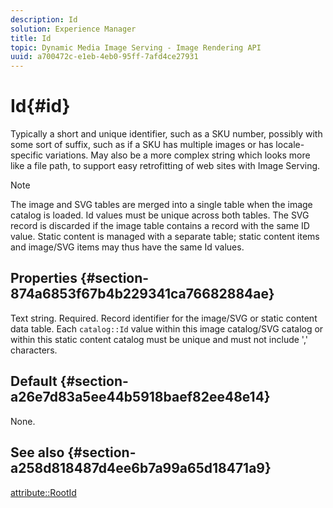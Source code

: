 ```yaml
---
description: Id
solution: Experience Manager
title: Id
topic: Dynamic Media Image Serving - Image Rendering API
uuid: a700472c-e1eb-4eb0-95ff-7afd4ce27931
---
```


# Id{#id}

 Typically a short and unique identifier, such as a SKU number, possibly with some sort of suffix, such as if a SKU has multiple images or has locale-specific variations. May also be a more complex string which looks more like a file path, to support easy retrofitting of web sites with Image Serving.

>[!NOTE]
>
>The image and SVG tables are merged into a single table when the image catalog is loaded. Id values must be unique across both tables. The SVG record is discarded if the image table contains a record with the same ID value. Static content is managed with a separate table; static content items and image/SVG items may thus have the same Id values.

## Properties {#section-874a6853f67b4b229341ca76682884ae}

Text string. Required. Record identifier for the image/SVG or static content data table. Each `catalog::Id` value within this image catalog/SVG catalog or within this static content catalog must be unique and must not include ',' characters.

## Default {#section-a26e7d83a5ee44b5918baef82ee48e14}

None.

## See also {#section-a258d818487d4ee6b7a99a65d18471a9}

[attribute::RootId](../../../../../../is-api/image-catalog/image-serving-api-ref/c-image-catalog-reference/c-attributes-reference/r-rootid.md#reference-13653312925e4a08b90f99961d53f546)  

